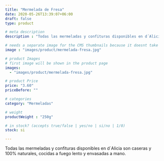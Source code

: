 ```yaml
---
title: "Mermelada de Fresa"
date: 2020-05-26T13:39:07+06:00
draft: false
type: product

# meta description
description : "Todas las mermeladas y confituras disponibles en d´Alicia son caseras y 100% naturales, cocidas a fuego lento y envasadas a mano. Utilizamos un mínimo de 60% de fruta, azúcar y pectina de manzana. Conseguimos una confitura menos dulce y mas aromática."

# needs a separate image for the CMS thumbnails because it doesnt take arrays (slideshow images)
image : "images/product/mermelada-fresa.jpg"

# product Images
# first image will be shown in the product page
images:
  - "images/product/mermelada-fresa.jpg"

# product Price
price: "3.60"
priceBefore: ""

# categories
category: "Mermeladas"

# weight
productWeight : "250g"

# in stock? (accepts true/false | yes/no | si/no | 1/0)
stock: si

---
```

Todas las mermeladas y confituras disponibles en d´Alicia son caseras y 100% naturales, cocidas a fuego lento y envasadas a mano.
